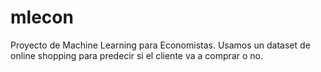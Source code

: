 # mlecon
Proyecto de Machine Learning para Economistas. Usamos un dataset de online shopping para predecir si el cliente va a comprar o no.
